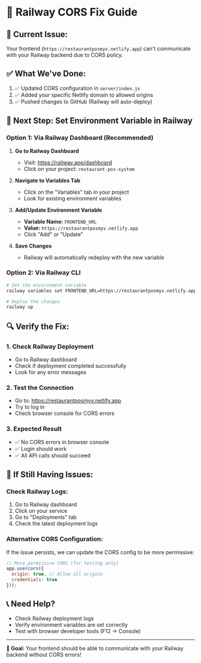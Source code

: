 # 🔧 Railway CORS Fix Guide

## 🚨 **Current Issue:**
Your frontend (`https://restaurantposmyv.netlify.app`) can't communicate with your Railway backend due to CORS policy.

## ✅ **What We've Done:**
1. ✅ Updated CORS configuration in `server/index.js`
2. ✅ Added your specific Netlify domain to allowed origins
3. ✅ Pushed changes to GitHub (Railway will auto-deploy)

## 🔧 **Next Step: Set Environment Variable in Railway**

### **Option 1: Via Railway Dashboard (Recommended)**

1. **Go to Railway Dashboard**
   - Visit: https://railway.app/dashboard
   - Click on your project: `restaurant-pos-system`

2. **Navigate to Variables Tab**
   - Click on the "Variables" tab in your project
   - Look for existing environment variables

3. **Add/Update Environment Variable**
   - **Variable Name:** `FRONTEND_URL`
   - **Value:** `https://restaurantposmyv.netlify.app`
   - Click "Add" or "Update"

4. **Save Changes**
   - Railway will automatically redeploy with the new variable

### **Option 2: Via Railway CLI**

```bash
# Set the environment variable
railway variables set FRONTEND_URL=https://restaurantposmyv.netlify.app

# Deploy the changes
railway up
```

## 🔍 **Verify the Fix:**

### **1. Check Railway Deployment**
- Go to Railway dashboard
- Check if deployment completed successfully
- Look for any error messages

### **2. Test the Connection**
- Go to: https://restaurantposmyv.netlify.app
- Try to log in
- Check browser console for CORS errors

### **3. Expected Result**
- ✅ No CORS errors in browser console
- ✅ Login should work
- ✅ All API calls should succeed

## 🚀 **If Still Having Issues:**

### **Check Railway Logs:**
1. Go to Railway dashboard
2. Click on your service
3. Go to "Deployments" tab
4. Check the latest deployment logs

### **Alternative CORS Configuration:**
If the issue persists, we can update the CORS config to be more permissive:

```javascript
// More permissive CORS (for testing only)
app.use(cors({
  origin: true, // Allow all origins
  credentials: true
}));
```

## 📞 **Need Help?**
- Check Railway deployment logs
- Verify environment variables are set correctly
- Test with browser developer tools (F12 → Console)

---

**🎯 Goal:** Your frontend should be able to communicate with your Railway backend without CORS errors! 